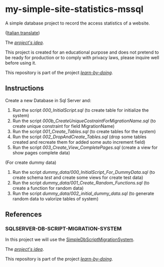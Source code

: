 # my-simple-site-statistics-mssql
A simple database project to record the access statistics of a website.  

([Italian translate](README_IT.md))  

The [*project's idea*](https://github.com/Magicianred/accesses_statistics_system).  

This project is created for an educational purpose and does not pretend to be ready for production or to comply with privacy laws, please inquire well before using it.  

This repository is part of the project [*learn-by-doing*](https://github.com/Magicianred/learn-by-doing).  

## Instructions

Create a new Database in Sql Server and:  

1. Run the script *000_InitialScript.sql* (to create table for initialize the system)  
2. Run the script *000b_CreateUniqueCostraintForMigrationName.sql* (to create unique constraint for field MigrationName)  
3. Run the script *001_Create_Tables.sql* (to create tables for the system)
4. Run the script *002_DropAndCreate_Tables.sql* (drop some tables created and recreate them for added some auto increment field)
5. Run the script *003_Create_View_CompletePages.sql* (create a view for show pages complete data)

(For create dummy data)  

1. Run the script *dummy_data/000_InitialScript_For_DummyData.sql* (to create schema *test* and create some views for create test data)  
2. Run the script *dummy_data/001_Create_Random_Functions.sql* (to create a function for random data)  
3. Run the script *dummy_data/002_initial_dummy_data.sql* (to generate random data to valorize tables of system)


## References
### SQLSERVER-DB-SCRIPT-MIGRATION-SYSTEM

In this project we will use the [SimpleDbScriptMigrationSystem](https://github.com/Magicianred/SimpleDbScriptMigrationSystem).  

The [*project's idea*](https://github.com/Magicianred/accesses_statistics_system).  

This repository is part of the project [*learn-by-doing*](https://github.com/Magicianred/learn-by-doing).  


